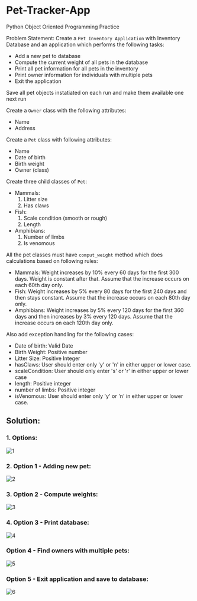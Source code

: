 # Pet-Tracker-App
Python Object Oriented Programming Practice


Problem Statement:
Create a `Pet Inventory Application` with Inventory Database and an application which performs the following tasks:
- Add a new pet to database
- Compute the current weight of all pets in the database
- Print all pet information for all pets in the inventory
- Print owner information for individuals with multiple pets
- Exit the application


Save all pet objects instatiated on each run and make them available one next run

Create a `Owner` class with the following attributes:
- Name
- Address


Create a `Pet` class with following attributes:
- Name
- Date of birth
- Birth weight
- Owner (class)


Create three child classes of `Pet`:
- Mammals:
  1. Litter size
  2. Has claws
- Fish:
  1. Scale condition (smooth or rough)
  2. Length
- Amphibians:
  1. Number of limbs
  2. Is venomous


All the pet classes must have `comput_weight` method which does calculations based on following rules:
- Mammals: Weight increases by 10% every 60 days for the first 300 days. Weight is constant after that. Assume that the increase occurs on each 60th day only.
- Fish: Weight increases by 5% every 80 days for the first 240 days and then stays constant. Assume that the increase occurs on each 80th day only.
- Amphibians: Weight increases by 5% every 120 days for the first 360 days and then increases by 3% every 120 days. Assume that the increase occurs on each 120th day only.

Also add exception handling for the following cases:
- Date of birth: Valid Date
- Birth Weight: Positive number
- Litter Size: Positive Integer
- hasClaws: User should enter only 'y' or 'n' in either upper or lower case.
- scaleCondition: User should only enter 's' or 'r' in either upper or lower case
- length: Positive integer
- number of limbs: Positive integer
- isVenomous: User should enter only 'y' or 'n' in either upper or lower case.

## Solution: 
### 1. Options:
![1](https://github.com/nihal-DS/Pet-Tracker-App/assets/120628216/0b73638a-64f4-4524-8247-a6c77528fef3)
### 2. Option 1 - Adding new pet:
![2](https://github.com/nihal-DS/Pet-Tracker-App/assets/120628216/c7bcf05e-56e1-4aec-b4db-6bc38388669f)
### 3. Option 2 - Compute weights:
![3](https://github.com/nihal-DS/Pet-Tracker-App/assets/120628216/56d76d2c-3ed9-4b1b-a526-58b442ee0acd)
### 4. Option 3 - Print database:
![4](https://github.com/nihal-DS/Pet-Tracker-App/assets/120628216/4fb5bae1-5f97-4de5-a447-209c4a121465)
### Option 4 - Find owners with multiple pets:
![5](https://github.com/nihal-DS/Pet-Tracker-App/assets/120628216/42f11518-be63-46e6-b9a5-9eb6fd37f05b)
### Option 5 - Exit application and save to database:
![6](https://github.com/nihal-DS/Pet-Tracker-App/assets/120628216/749f7112-1ec5-4ebe-88a3-a3cba6944a3f)
